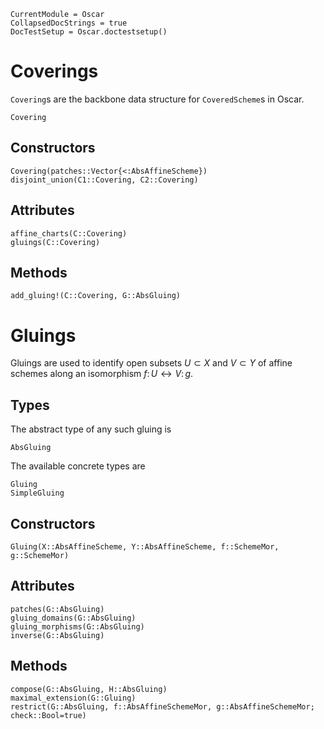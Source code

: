 ```@meta
CurrentModule = Oscar
CollapsedDocStrings = true
DocTestSetup = Oscar.doctestsetup()
```

# Coverings

`Covering`s are the backbone data structure for `CoveredScheme`s in Oscar. 
```@docs
Covering
```

## Constructors
```@docs
Covering(patches::Vector{<:AbsAffineScheme})
disjoint_union(C1::Covering, C2::Covering)
```

## Attributes
```@docs
affine_charts(C::Covering)
gluings(C::Covering)
```

## Methods
```@docs
add_gluing!(C::Covering, G::AbsGluing)
```

# Gluings

Gluings are used to identify open subsets $U \subset X$ and $V \subset Y$ 
of affine schemes along an isomorphism $f \colon U \leftrightarrow V \colon g$. 

## Types 
The abstract type of any such gluing is 
```@docs
AbsGluing
```
The available concrete types are 
```@docs
Gluing
SimpleGluing
```

## Constructors
```@docs
Gluing(X::AbsAffineScheme, Y::AbsAffineScheme, f::SchemeMor, g::SchemeMor)
```

## Attributes
```@docs
patches(G::AbsGluing)
gluing_domains(G::AbsGluing)
gluing_morphisms(G::AbsGluing)
inverse(G::AbsGluing)
```

## Methods
```@docs
compose(G::AbsGluing, H::AbsGluing)
maximal_extension(G::Gluing)
restrict(G::AbsGluing, f::AbsAffineSchemeMor, g::AbsAffineSchemeMor; check::Bool=true)
```



